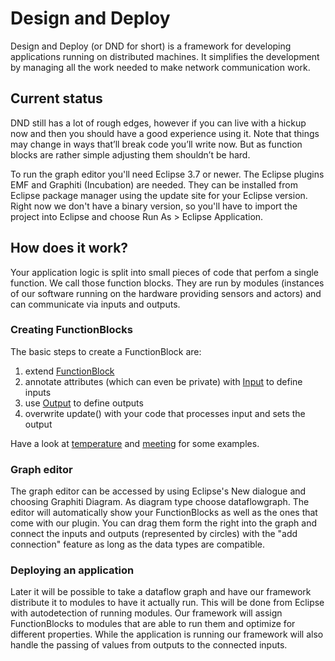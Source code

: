 Design and Deploy
=================
Design and Deploy (or DND for short) is a framework for developing applications running on distributed machines. It simplifies the development by managing all the work needed to make network communication work.

Current status
--------------
DND still has a lot of rough edges, however if you can live with a hickup now and then you should have a good experience using it. Note that things may change in ways that’ll break code you’ll write now. But as function blocks are rather simple adjusting them shouldn’t be hard.

To run the graph editor you'll need Eclipse 3.7 or newer. The Eclipse plugins EMF and Graphiti (Incubation) are needed. They can be installed from Eclipse package manager using the update site for your Eclipse version. Right now we don't have a binary version, so you'll have to import the project into Eclipse and choose Run As > Eclipse Application.

How does it work?
-----------------
Your application logic is split into small pieces of code that perfom a single function. We call those function blocks. They are run by modules (instances of our software running on the hardware providing sensors and actors) and can communicate via inputs and outputs.

### Creating FunctionBlocks
The basic steps to create a FunctionBlock are:

1. extend [FunctionBlock](DND/src/edu/teco/dnd/blocks/FunctionBlock.java)
2. annotate attributes (which can even be private) with [Input](DND/src/edu/teco/dnd/blocks/Input.java) to define inputs
3. use [Output](DND/src/edu/teco/dnd/blocks/Output.java) to define outputs
4. overwrite update() with your code that processes input and sets the output

Have a look at [temperature](DND/src/edu/teco/dnd/temperature) and [meeting](DND/src/edu/teco/dnd/meeting) for some examples.

### Graph editor
The graph editor can be accessed by using Eclipse's New dialogue and choosing Graphiti Diagram. As diagram type choose dataflowgraph. The editor will automatically show your FunctionBlocks as well as the ones that come with our plugin. You can drag them form the right into the graph and connect the inputs and outputs (represented by circles) with the "add connection" feature as long as the data types are compatible.

### Deploying an application
Later it will be possible to take a dataflow graph and have our framework distribute it to modules to have it actually run. This will be done from Eclipse with autodetection of running modules. Our framework will assign FunctionBlocks to modules that are able to run them and optimize for different properties. While the application is running our framework will also handle the passing of values from outputs to the connected inputs.
